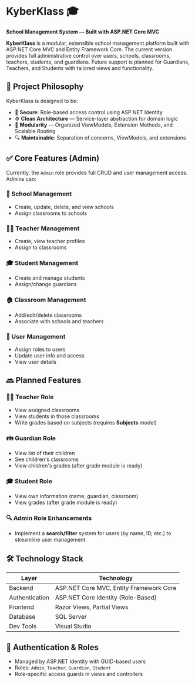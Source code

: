 # KyberKlass 🎓  
**School Management System — Built with ASP.NET Core MVC**

**KyberKlass** is a modular, extensible school management platform built with ASP.NET Core MVC and Entity Framework Core. The current version provides full administrative control over users, schools, classrooms, teachers, students, and guardians. Future support is planned for Guardians, Teachers, and Students with tailored views and functionality.

## 🧠 Project Philosophy

KyberKlass is designed to be:
- 🔐 **Secure**: Role-based access control using ASP.NET Identity
- ⚙️ **Clean Architecture** — Service-layer abstraction for domain logic
- 🧩 **Modularity** — Organized ViewModels, Extension Methods, and Scalable Routing
- 🔍 **Maintainable**: Separation of concerns, ViewModels, and extensions

## ✅ Core Features (Admin)

Currently, the `Admin` role provides full CRUD and user management access. Admins can:

### 🏫 School Management
- Create, update, delete, and view schools
- Assign classrooms to schools

### 🧑‍🏫 Teacher Management
- Create, view teacher profiles
- Assign to classrooms

### 🎓 Student Management
- Create and manage students
- Assign/change guardians

### 🏠 Classroom Management
- Add/edit/delete classrooms
- Associate with schools and teachers

### 👥 User Management
- Assign roles to users
- Update user info and access
- View user details

## 🔜 Planned Features

### 👨‍🏫 Teacher Role
- View assigned classrooms
- View students in those classrooms
- Write grades based on subjects (requires **Subjects** model)

### 👪 Guardian Role
- View list of their children
- See children's classrooms
- View children's grades (after grade module is ready)

### 🎓 Student Role
- View own information (name, guardian, classroom)
- View grades (after grade module is ready)

### 🔍 Admin Role Enhancements
- Implement a **search/filter** system for users (by name, ID, etc.) to streamline user management.

## 🛠️ Technology Stack
| Layer         | Technology                              |
|---------------|-----------------------------------------|
| Backend       | ASP.NET Core MVC, Entity Framework Core |
| Authentication| ASP.NET Core Identity (Role-Based)      |
| Frontend      | Razor Views, Partial Views              |
| Database      | SQL Server                              |
| Dev Tools     | Visual Studio                           |

## 🔐 Authentication & Roles

- Managed by ASP.NET Identity with GUID-based users
- Roles: `Admin`, `Teacher`, `Guardian`, `Student`
- Role-specific access guards in views and controllers

